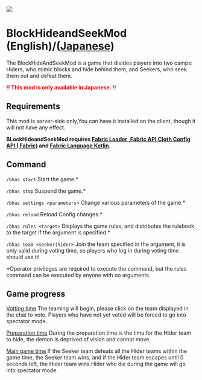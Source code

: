 ![](https://dl.dropboxusercontent.com/u/3924504/server/12px.com/blog/140118/img.png)



# BlockHideandSeekMod (English)/([Japanese](README.md))

The BlockHideAndSeekMod is a game that divides players into two camps: Hiders, who mimic blocks and hide behind them,
and Seekers, who seek them out and defeat them.

<span style="color: red; ">**!! This mod is only available in Japanese. !!**</span>

## Requirements

This mod is server-side only,You can have it installed on the client, though it will not have any effect.

**BLockHideandSeekMod
requires [Fabric Loader ](https://www.curseforge.com/linkout?remoteUrl=https%3a%2f%2ffabricmc.net%2fuse%2f),[Fabric
API](https://www.curseforge.com/minecraft/mc-mods/fabric-api),[Cloth Config API (
Fabric)](https://www.curseforge.com/minecraft/mc-mods/cloth-config)
and [Fabric Language Kotlin](https://www.curseforge.com/minecraft/mc-mods/fabric-language-kotlin).**

## Command

`/bhas start` Start the game.*

`/bhas stop` Suspend the game.*

`/bhas settings <parameters>`  Change various parameters of the game.*

`/bhas reload` Reload Config changes.*

`/bhas rules <target>`  Displays the game rules, and distributes the rulebook to the target if the argument is
specified.*

`/bhas team <seeker|hider>`  Join the team specified in the argument, it is only valid during voting time, so players
who log in during voting time should use it!

*Operator privileges are required to execute the command, but the rules command can be executed by anyone with no
arguments.

## Game progress

<u>Votting time</u> The teaming will begin, please click on the team displayed in the chat to vote. Players who have not
yet voted will be forced to go into spectator mode.

<u>Preparation time</u> During the preparation time is the time for the Hider team to hide, the demon is deprived of
vision and cannot move.

<u>Main game time</u> If the Seeker team defeats all the Hider teams within the game time, the Seeker team wins, and if
the Hider team escapes until 0 seconds left, the Hider team wins.Hider who die during the game will go into spectator
mode.

